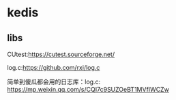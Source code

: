 # kedis

## libs

CUtest:https://cutest.sourceforge.net/

log.c:https://github.com/rxi/log.c

简单到傻瓜都会用的日志库：log.c: https://mp.weixin.qq.com/s/CQI7c9SUZOeBT1MVfIWCZw
